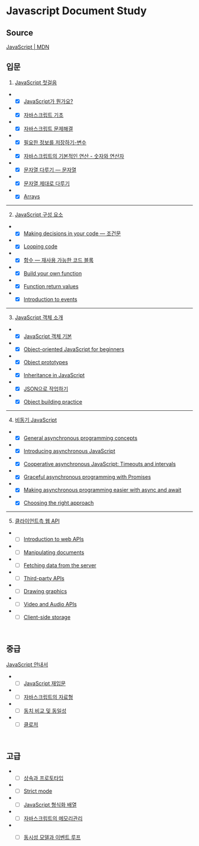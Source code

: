 # Javascript Document Study

## Source

[JavaScript | MDN ](https://developer.mozilla.org/ko/docs/Web/JavaScript)

## 입문

 1.  [JavaScript 첫걸음](https://developer.mozilla.org/ko/docs/Learn/JavaScript/First_steps)

  - - [X] [JavaScript가 뭔가요?](https://developer.mozilla.org/ko/docs/Learn/JavaScript/First_steps/What_is_JavaScript)
  - - [X] [자바스크립트 기초](https://developer.mozilla.org/ko/docs/Learn/JavaScript/First_steps/A_first_splash)
  - - [X] [자바스크립트 문제해결](https://developer.mozilla.org/ko/docs/Learn/JavaScript/First_steps/What_went_wrong)
  - - [X] [필요한 정보를 저장하기-변수](https://developer.mozilla.org/ko/docs/Learn/JavaScript/First_steps/Variables)
  - - [X] [자바스크립트의 기본적인 연산 - 숫자와 연산자](https://developer.mozilla.org/ko/docs/Learn/JavaScript/First_steps/Math)
  - - [X] [문자열 다루기 — 문자열](https://developer.mozilla.org/ko/docs/Learn/JavaScript/First_steps/Strings)
  - - [X] [문자열 제대로 다루기](https://developer.mozilla.org/ko/docs/Learn/JavaScript/First_steps/Useful_string_methods)
  - - [X] [Arrays](https://developer.mozilla.org/ko/docs/Learn/JavaScript/First_steps/Arrays)
<hr>

 2. [JavaScript 구성 요소](https://developer.mozilla.org/ko/docs/Learn/JavaScript/Building_blocks)

- - [X] [Making decisions in your code — 조건문](https://developer.mozilla.org/ko/docs/Learn/JavaScript/Building_blocks/%EC%A1%B0%EA%B1%B4%EB%AC%B8)
- - [X] [Looping code](https://developer.mozilla.org/ko/docs/Learn/JavaScript/First_steps/Arrays)
- - [X] [함수 — 재사용 가능한 코드 블록](https://developer.mozilla.org/ko/docs/Learn/JavaScript/Building_blocks/Functions)
- - [X] [Build your own function](https://developer.mozilla.org/ko/docs/Learn/JavaScript/Building_blocks/Build_your_own_function)
- - [X] [Function return values](https://developer.mozilla.org/ko/docs/Learn/JavaScript/Building_blocks/Return_values)
- - [X] [Introduction to events](https://developer.mozilla.org/ko/docs/Learn/JavaScript/Building_blocks/Events)

<hr>

 3. [JavaScript 객체 소개](https://developer.mozilla.org/ko/docs/Learn/JavaScript/Objects)

- - [X] [JavaScript 객체 기본](https://developer.mozilla.org/ko/docs/Learn/JavaScript/Objects/Basics)
- - [X] [Object-oriented JavaScript for beginners](https://developer.mozilla.org/ko/docs/Learn/JavaScript/Objects/Object-oriented_JS)
- - [X] [Object prototypes](https://developer.mozilla.org/ko/docs/Learn/JavaScript/Objects/Object_prototypes)
- - [X] [Inheritance in JavaScript](https://developer.mozilla.org/ko/docs/Learn/JavaScript/Objects/Inheritance)
- - [X] [JSON으로 작업하기](https://developer.mozilla.org/ko/docs/Learn/JavaScript/Objects/JSON)
- - [X] [Object building practice](https://developer.mozilla.org/ko/docs/Learn/JavaScript/Objects/Object_building_practice)

<hr>

4. [비동기 JavaScript](https://developer.mozilla.org/ko/docs/Learn/JavaScript/Asynchronous)

 - - [X] [General asynchronous programming concepts](https://developer.mozilla.org/en-US/docs/Learn/JavaScript/Asynchronous/Concepts)
 - - [X] [Introducing asynchronous JavaScript](https://developer.mozilla.org/en-US/docs/Learn/JavaScript/Asynchronous/Introducing)
 - - [X] [Cooperative asynchronous JavaScript: Timeouts and intervals](https://developer.mozilla.org/en-US/docs/Learn/JavaScript/Asynchronous/Timeouts_and_intervals)
 - - [X] [Graceful asynchronous programming with Promises](https://developer.mozilla.org/en-US/docs/Learn/JavaScript/Asynchronous/Promises)
 - - [X] [Making asynchronous programming easier with async and await](https://developer.mozilla.org/en-US/docs/Learn/JavaScript/Asynchronous/Async_await)
 - - [X] [Choosing the right approach](https://developer.mozilla.org/en-US/docs/Learn/JavaScript/Asynchronous/Choosing_the_right_approach)

<hr>

5. [클라이언트측 웹 API](https://developer.mozilla.org/ko/docs/Learn/JavaScript/Client-side_web_APIs)

- - [ ] [Introduction to web APIs](https://developer.mozilla.org/en-US/docs/Learn/JavaScript/Client-side_web_APIs/Introduction)
- - [ ] [Manipulating documents](https://developer.mozilla.org/en-US/docs/Learn/JavaScript/Client-side_web_APIs/Manipulating_documents)
- - [ ] [Fetching data from the server](https://developer.mozilla.org/en-US/docs/Learn/JavaScript/Client-side_web_APIs/Fetching_data)
- - [ ] [Third-party APIs](https://developer.mozilla.org/en-US/docs/Learn/JavaScript/Client-side_web_APIs/Third_party_APIs)
- - [ ] [Drawing graphics](https://developer.mozilla.org/en-US/docs/Learn/JavaScript/Client-side_web_APIs/Drawing_graphics)
- - [ ] [Video and Audio APIs](https://developer.mozilla.org/en-US/docs/Learn/JavaScript/Client-side_web_APIs/Video_and_audio_APIs)
- - [ ] [Client-side storage](https://developer.mozilla.org/en-US/docs/Learn/JavaScript/Client-side_web_APIs/Client-side_storage)

<br>

## 중급

[JavaScript 안내서](https://developer.mozilla.org/ko/docs/Web/JavaScript/Guide)

- - [ ] [JavaScript 재입문](https://developer.mozilla.org/ko/docs/A_re-introduction_to_JavaScript)

- - [ ] [자바스크립트의 자료형](https://developer.mozilla.org/ko/docs/Web/JavaScript/Data_structures)

- - [ ] [동치 비교 및 동일성](https://developer.mozilla.org/ko/docs/Web/JavaScript/Equality_comparisons_and_sameness)

- - [ ] [클로저](https://developer.mozilla.org/ko/docs/Web/JavaScript/Guide/Closures)

<br>

## 고급

- - [ ] [상속과 프로토타입](https://developer.mozilla.org/ko/docs/Web/JavaScript/Guide/Inheritance_and_the_prototype_chain)

- - [ ] [Strict mode](https://developer.mozilla.org/ko/docs/Web/JavaScript/Reference/Strict_mode)

- - [ ] [JavaScript 형식화 배열](https://developer.mozilla.org/ko/docs/Web/JavaScript/Typed_arrays)

- - [ ] [자바스크립트의 메모리관리](https://developer.mozilla.org/ko/docs/Web/JavaScript/Memory_Management)

- - [ ] [동시성 모델과 이벤트 루프](https://developer.mozilla.org/ko/docs/Web/JavaScript/EventLoop)


